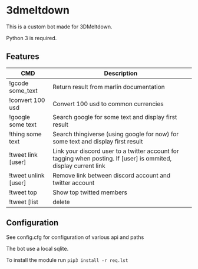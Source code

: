# 3dmeltdown

This is a custom bot made for 3DMeltdown.

Python 3 is required.

## Features
CMD|Description
-------------------|---
!gcode some_text | Return result from marlin documentation
!convert 100 usd| Convert 100 usd to common currencies
!google some text |Search google for some text and display first result
!thing some text | Search thingiverse (using google for now) for some text and display first result
!tweet link [user] | Link your discord user to a twitter account for tagging when posting. If [user] is ommited, display current link
!tweet unlink [user] |Remove link between discord account and twitter account
!tweet top | Show top twitted members
!tweet [list|delete|ID] [pos] short text (restricted) | Post a user's message (ID) to the twitter account.

## Configuration

See config.cfg for configuration of various api and paths

The bot use a local sqlite.

To install the module run `pip3 install -r req.lst`


